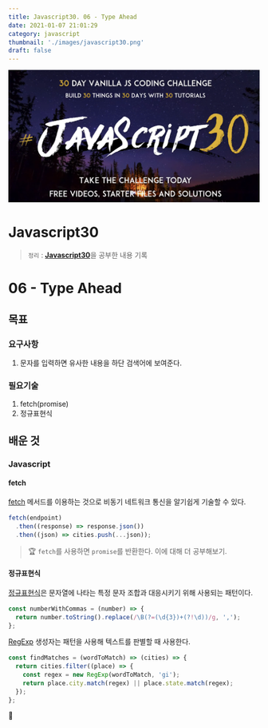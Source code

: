 ```yaml
---
title: Javascript30. 06 - Type Ahead
date: 2021-01-07 21:01:29
category: javascript
thumbnail: './images/javascript30.png'
draft: false
---
```


![](./images/javascript30.png)

# Javascript30

> `정리` : [**Javascript30**](https://javascript30.com)을 공부한 내용 기록

# 06 - Type Ahead

## 목표

### 요구사항

1. 문자를 입력하면 유사한 내용을 하단 검색어에 보여준다.

### 필요기술

1. fetch(promise)
2. 정규표현식

## 배운 것

### Javascript

#### fetch

[fetch](https://developer.mozilla.org/ko/docs/Web/API/Fetch_API/Fetch%EC%9D%98_%EC%82%AC%EC%9A%A9%EB%B2%95) 메서드를 이용하는 것으로 비동기 네트워크 통신을 알기쉽게 기술할 수 있다.

```js
fetch(endpoint)
  .then((response) => response.json())
  .then((json) => cities.push(...json));
```

> 🏆 `fetch`를 사용하면 `promise`를 반환한다. 이에 대해 더 공부해보기.

#### 정규표현식

[정규표현식](https://developer.mozilla.org/ko/docs/Web/JavaScript/Guide/%EC%A0%95%EA%B7%9C%EC%8B%9D)은 문자열에 나타는 특정 문자 조합과 대응시키기 위해 사용되는 패턴이다.

```js
const numberWithCommas = (number) => {
  return number.toString().replace(/\B(?=(\d{3})+(?!\d))/g, ',');
};
```

[RegExp](https://developer.mozilla.org/ko/docs/Web/JavaScript/Reference/Global_Objects/RegExp) 생성자는 패턴을 사용해 텍스트를 판별할 때 사용한다.

```js
const findMatches = (wordToMatch) => (cities) => {
  return cities.filter((place) => {
    const regex = new RegExp(wordToMatch, 'gi');
    return place.city.match(regex) || place.state.match(regex);
  });
};
```

👋
